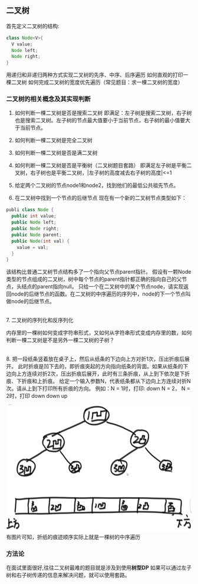 ## 二叉树

首先定义二叉树的结构:
```java
class Node<V>{
  V value;
  Node left;
  Node right;
}
```

用递归和非递归两种方式实现二叉树的先序、中序、后序遍历
如何直观的打印一棵二叉树
如何完成二叉树的宽度优先遍历（常见题目：求一棵二叉树的宽度）


### 二叉树的相关概念及其实现判断
1. 如何判断一棵二叉树是否是搜索二叉树
   即满足：左子树是搜索二叉树，右子树也是搜索二叉树。左子树的节点最大值要小于当前节点，右子树的最小值要大于当前节点。
   <br>
2. 如何判断一棵二叉树是完全二叉树
   <br>
   
3. 如何判断一棵二叉树是否是满二叉树
   <br>
   
4. 如何判断一棵二叉树是否是平衡树（二叉树题目套路）
   即满足左子树是平衡二叉树，右子树也是平衡二叉树，|左子树的高度减去右子树的高度|<=1
   <br>

5. 给定两个二叉树的节点node1和node2，找到他们的最低公共祖先节点。
   <br>

6. 在二叉树中找到一个节点的后继节点
   现在有一个新的二叉树节点类型如下：
```java
publi class Node {
  public int value;
  public Node left;
  public Node right;
  public Node parent;
  public Node(int val) {
    value = val;
  }
}
```
该结构比普通二叉树节点结构多了一个指向父节点parent指针。
假设有一颗Node类型的节点组成的二叉树，树中每个节点的parent指针都正确的指向自己的父节点，头结点的parent指向null。
只给一个在二叉树中的某个节点node，请实现返回node的后继节点的函数。在二叉树的中序遍历的序列中，node的下一个节点叫做node的后继节点。

<br>
7. 二叉树的序列化和反序列化

内存里的一棵树如何变成字符串形式，又如何从字符串形式变成内存里的数，如何判断一棵二叉树是不是另外一棵二叉树的子树？

<br>
8. 把一段纸条竖着放在桌子上，然后从纸条的下边向上方对折1次，压出折痕后展开。
   此时折痕是凹下去的，即折痕突起的方向指向纸条的背面。如果从纸条的下边向上方连续对折2次，压出折痕后展开，此时有三条折痕，从上到下依次是下折痕、下折痕和上折痕。
   给定一个输入参数N，代表纸条都从下边向上方连续对折N次。请从上到下打印所有折痕的方向。
   例如：N = 1时，打印: down N = 2， N = 2时，打印 down down up
   
  ![alt text](image.png)
  有图片可知，折纸的痕迹顺序实际上就是一棵树的中序遍历


### 方法论
 在面试里面很好,往往二叉树最难的题目就是涉及到使用**树型DP**
如果可以通过左子树和右子树传递的信息来解决问题，就可以使用套路。
